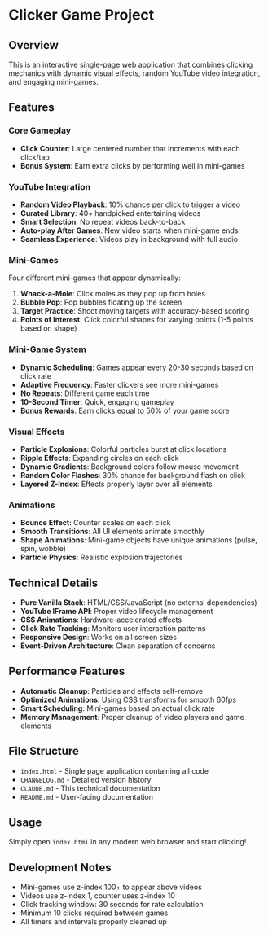 # Clicker Game Project

## Overview
This is an interactive single-page web application that combines clicking mechanics with dynamic visual effects, random YouTube video integration, and engaging mini-games.

## Features

### Core Gameplay
- **Click Counter**: Large centered number that increments with each click/tap
- **Bonus System**: Earn extra clicks by performing well in mini-games

### YouTube Integration
- **Random Video Playback**: 10% chance per click to trigger a video
- **Curated Library**: 40+ handpicked entertaining videos
- **Smart Selection**: No repeat videos back-to-back
- **Auto-play After Games**: New video starts when mini-game ends
- **Seamless Experience**: Videos play in background with full audio

### Mini-Games
Four different mini-games that appear dynamically:
1. **Whack-a-Mole**: Click moles as they pop up from holes
2. **Bubble Pop**: Pop bubbles floating up the screen
3. **Target Practice**: Shoot moving targets with accuracy-based scoring
4. **Points of Interest**: Click colorful shapes for varying points (1-5 points based on shape)

### Mini-Game System
- **Dynamic Scheduling**: Games appear every 20-30 seconds based on click rate
- **Adaptive Frequency**: Faster clickers see more mini-games
- **No Repeats**: Different game each time
- **10-Second Timer**: Quick, engaging gameplay
- **Bonus Rewards**: Earn clicks equal to 50% of your game score

### Visual Effects
- **Particle Explosions**: Colorful particles burst at click locations
- **Ripple Effects**: Expanding circles on each click
- **Dynamic Gradients**: Background colors follow mouse movement
- **Random Color Flashes**: 30% chance for background flash on click
- **Layered Z-Index**: Effects properly layer over all elements

### Animations
- **Bounce Effect**: Counter scales on each click
- **Smooth Transitions**: All UI elements animate smoothly
- **Shape Animations**: Mini-game objects have unique animations (pulse, spin, wobble)
- **Particle Physics**: Realistic explosion trajectories

## Technical Details
- **Pure Vanilla Stack**: HTML/CSS/JavaScript (no external dependencies)
- **YouTube IFrame API**: Proper video lifecycle management
- **CSS Animations**: Hardware-accelerated effects
- **Click Rate Tracking**: Monitors user interaction patterns
- **Responsive Design**: Works on all screen sizes
- **Event-Driven Architecture**: Clean separation of concerns

## Performance Features
- **Automatic Cleanup**: Particles and effects self-remove
- **Optimized Animations**: Using CSS transforms for smooth 60fps
- **Smart Scheduling**: Mini-games based on actual click rate
- **Memory Management**: Proper cleanup of video players and game elements

## File Structure
- `index.html` - Single page application containing all code
- `CHANGELOG.md` - Detailed version history
- `CLAUDE.md` - This technical documentation
- `README.md` - User-facing documentation

## Usage
Simply open `index.html` in any modern web browser and start clicking!

## Development Notes
- Mini-games use z-index 100+ to appear above videos
- Videos use z-index 1, counter uses z-index 10
- Click tracking window: 30 seconds for rate calculation
- Minimum 10 clicks required between games
- All timers and intervals properly cleaned up